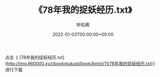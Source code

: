 ﻿---
title:  《78年我的捉妖经历.txt》
date:   2022-01-03T00:00:00+00:00
author: 听松阁
layout: post
permalink: /78年我的捉妖经历/
categories: 小说
tags: [小说]
---

点击《 [78年我的捉妖经历.txt](<a href="http://img.660000.xyz/bookstukust/book/bntxt/11/78" target=_blank>http://img.660000.xyz/bookstukust/book/bntxt/11/78年我的捉妖经历.txt)》进行下载